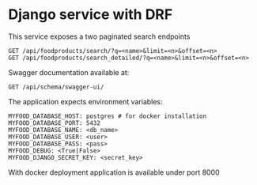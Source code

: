 # Django service with DRF

This service exposes a two paginated search endpoints

```
GET /api/foodproducts/search/?q=<name>&limit=<n>&offset=<n>
GET /api/foodproducts/search_detailed/?q=<name>&limit=<n>&offset=<n>
```

Swagger documentation available at:
```
GET /api/schema/swagger-ui/
```

The application expects environment variables:
```
MYFOOD_DATABASE_HOST: postgres # for docker installation
MYFOOD_DATABASE_PORT: 5432
MYFOOD_DATABASE_NAME: <db_name>
MYFOOD_DATABASE_USER: <user>
MYFOOD_DATABASE_PASS: <pass>
MYFOOD_DEBUG: <True|False>
MYFOOD_DJANGO_SECRET_KEY: <secret_key>
```
With docker deployment application is available under port 8000
